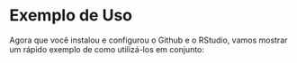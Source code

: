 # Exemplo de Uso

Agora que você instalou e configurou o Github e o RStudio, vamos mostrar um rápido exemplo de como utilizá-los em conjunto: